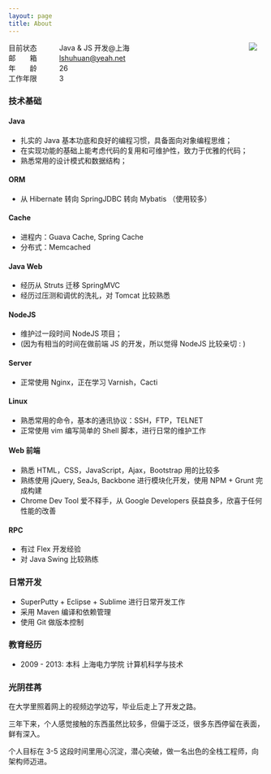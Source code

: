 ```yaml
---
layout: page
title: About
---
```


<style type="text/css">
  .resume dt, dd {
    display: inline-block;
  }
  .resume img {
    float: right;
    margin-right: 1em;
  }
  .resume dt span {
    width: 2em;
    display: inline-block;
  }
</style>
<div class="message resume">
  <img src="http://neitui123-data.stor.sinaapp.com/neitui/photo/75460/photo_resume.png" />
  <dl>
    <dt>目前状态</dt>
    <dd>Java &amp; JS 开发@上海</dd><br>
    <dt>邮<span></span>箱</dt>
    <dd><a href="mailto:lshuhuan@yeah.net">lshuhuan@yeah.net</a></dd><br>
    <dt>年<span></span>龄</dt>
    <dd>26</dd><br>
    <dt>工作年限</dt>
    <dd>3</dd>
  </dl>
  <h3>技术基础</h3>
  <h4>Java</h4>
  <ul>
    <li>扎实的 Java 基本功底和良好的编程习惯，具备面向对象编程思维；</li>
    <li>在实现功能的基础上能考虑代码的复用和可维护性，致力于优雅的代码；</li>
    <li>熟悉常用的设计模式和数据结构；</li>
  </ul>
  <h4>ORM</h4>
  <ul>
    <li>从 Hibernate 转向 SpringJDBC 转向 Mybatis （使用较多） </li>
  </ul>
  <h4>Cache</h4>
  <ul>
    <li>进程内：Guava Cache, Spring Cache</li>
    <li>分布式：Memcached</li>
  </ul>
  <h4>Java Web</h4>
  <ul>
    <li>经历从 Struts 迁移 SpringMVC</li>
    <li>经历过压测和调优的洗礼，对 Tomcat 比较熟悉</li>
  </ul>
  <h4>NodeJS</h4>
  <ul>
    <li>维护过一段时间 NodeJS 项目；</li>
    <li>(因为有相当的时间在做前端 JS 的开发，所以觉得 NodeJS 比较亲切 : )</li>
  </ul>
  <h4>Server</h4>
  <ul>
    <li>正常使用 Nginx，正在学习 Varnish，Cacti</li>
  </ul>
  <h4>Linux</h4>
  <ul>
    <li>熟悉常用的命令，基本的通讯协议：SSH，FTP，TELNET</li>
    <li>正常使用 vim 编写简单的 Shell 脚本，进行日常的维护工作</li>
  </ul>
  <h4>Web 前端</h4>
  <ul>
    <li>熟悉 HTML，CSS，JavaScript，Ajax，Bootstrap 用的比较多</li>
    <li>熟练使用 jQuery, SeaJs, Backbone 进行模块化开发，使用 NPM + Grunt 完成构建</li>
    <li>Chrome Dev Tool 爱不释手，从 Google Developers 获益良多，欣喜于任何性能的改善</li>
  </ul>
  <h4>RPC</h4>
  <ul>
    <li>有过 Flex 开发经验</li>
    <li>对 Java Swing 比较熟练</li>
  </ul>
  <h3>日常开发</h3>
  <ul>
    <li>SuperPutty + Eclipse + Sublime 进行日常开发工作</li>
    <li>采用 Maven 编译和依赖管理</li>
    <li>使用 Git 做版本控制</li>
  </ul>
  <h3>教育经历</h3>
  <ul>
    <li>2009 - 2013: 本科 上海电力学院 计算机科学与技术</li>
  </ul>
  <h3>光阴荏苒</h3>
  <p>在大学里照着网上的视频边学边写，毕业后走上了开发之路。</p>
  <p>三年下来，个人感觉接触的东西虽然比较多，但偏于泛泛，很多东西停留在表面，鲜有深入。</p>
  <p>个人目标在 3-5 这段时间里用心沉淀，潜心突破，做一名出色的全栈工程师，向架构师迈进。</p>
</div>

